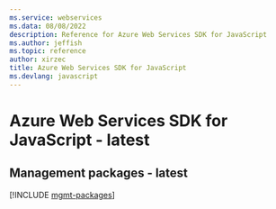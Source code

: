 ```yaml
---
ms.service: webservices
ms.data: 08/08/2022
description: Reference for Azure Web Services SDK for JavaScript
ms.author: jeffish
ms.topic: reference
author: xirzec
title: Azure Web Services SDK for JavaScript
ms.devlang: javascript
---
```

# Azure Web Services SDK for JavaScript - latest

## Management packages - latest
[!INCLUDE [mgmt-packages](web-services-mgmt-index.md)]